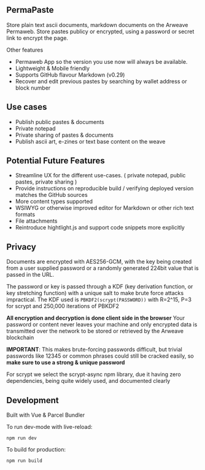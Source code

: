 
## PermaPaste 

Store plain text ascii documents, markdown documents on the Arweave Permaweb. Store pastes publicy or encrypted, using a password or secret link to encrypt the page. 

Other features

- Permaweb App so the version you use now will always be available. 
- Lightweight & Mobile friendly
- Supports GitHub flavour Markdown (v0.29) 
- Recover and edit previous pastes by searching by wallet address or block number

## Use cases 

- Publish public pastes & documents
- Private notepad 
- Private sharing of pastes & documents  
- Publish ascii art, e-zines or text base content on the weave

## Potential Future Features 

- Streamline UX for the different use-cases. ( private notepad, public pastes, private sharing )
- Provide instructions on reproducible build / verifying deployed version matches the GitHub sources
- More content types supported 
- WSIWYG or otherwise improved editor for Markdown or other rich text formats
- File attachments
- Reintroduce hightlight.js and support code snippets more explicitly

## Privacy

Documents are encrypted with AES256-GCM, with the key being created from a user supplied password or a randomly
generated 224bit value that is passed in the URL. 

The password or key is passed through a KDF (key derivation function, or key stretching function) with a unique salt to make brute force attacks impractical. The KDF used is `PBKDF2(scrypt(PASSWORD))` with R=2^15, P=3 for scrypt and 250,000 iterations of PBKDF2
 
**All encryption and decryption is done client side in the browser** Your password or content never leaves your machine and only encrypted data is transmitted over the network to be stored or retrieved by the Arweave blockchain

**IMPORTANT**: This makes brute-forcing passwords difficult, but trivial passwords like 12345 or common phrases could still be cracked easily, so **make sure to use a strong & unique password**

For scrypt we select the scrypt-async npm library, due it having zero dependencies, being quite widely used, and documented clearly

## Development

Built with Vue & Parcel Bundler

To run dev-mode with live-reload: 

`npm run dev`

To build for production:

`npm run build`

